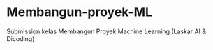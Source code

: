 # Membangun-proyek-ML
Submission kelas Membangun Proyek Machine Learning (Laskar AI &amp; Dicoding)
